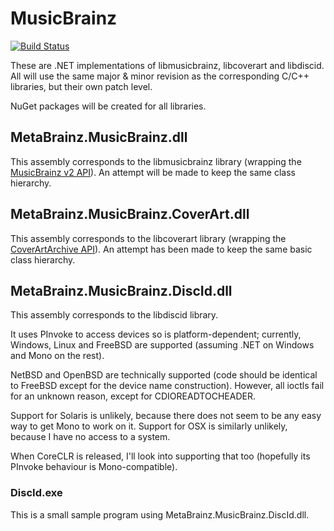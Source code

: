 # MusicBrainz
[![Build Status](https://travis-ci.org/Zastai/MusicBrainz.svg?branch=master)](https://travis-ci.org/Zastai/MusicBrainz)

These are .NET implementations of libmusicbrainz, libcoverart and libdiscid.
All will use the same major & minor revision as the corresponding C/C++ libraries, but their own patch level.

NuGet packages will be created for all libraries.

## MetaBrainz.MusicBrainz.dll

This assembly corresponds to the libmusicbrainz library (wrapping the [MusicBrainz v2 API](https://musicbrainz.org/doc/Development/XML_Web_Service/Version_2)).
An attempt will be made to keep the same class hierarchy.

## MetaBrainz.MusicBrainz.CoverArt.dll

This assembly corresponds to the libcoverart library (wrapping the [CoverArtArchive API](https://musicbrainz.org/doc/Cover_Art_Archive/API)).
An attempt has been made to keep the same basic class hierarchy.

## MetaBrainz.MusicBrainz.DiscId.dll

This assembly corresponds to the libdiscid library.

It uses PInvoke to access devices so is platform-dependent; currently, Windows, Linux and FreeBSD are supported (assuming .NET on Windows and Mono on the rest).

NetBSD and OpenBSD are technically supported (code should be identical to FreeBSD except for the device name construction). However, all ioctls fail for an unknown reason, except for CDIOREADTOCHEADER.

Support for Solaris is unlikely, because there does not seem to be any easy way to get Mono to work on it.
Support for OSX is similarly unlikely, because I have no access to a system.

When CoreCLR is released, I'll look into supporting that too (hopefully its PInvoke behaviour is Mono-compatible).

### DiscId.exe

This is a small sample program using MetaBrainz.MusicBrainz.DiscId.dll.
